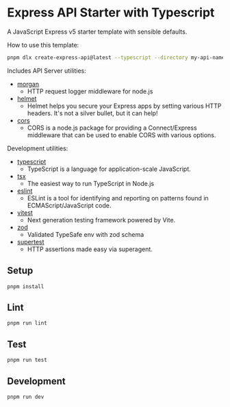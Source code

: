 # Express API Starter with Typescript

A JavaScript Express v5 starter template with sensible defaults.

How to use this template:

```sh
pnpm dlx create-express-api@latest --typescript --directory my-api-name
```

Includes API Server utilities:

- [morgan](https://www.npmjs.com/package/morgan)
  - HTTP request logger middleware for node.js
- [helmet](https://www.npmjs.com/package/helmet)
  - Helmet helps you secure your Express apps by setting various HTTP headers. It's not a silver bullet, but it can help!
- [cors](https://www.npmjs.com/package/cors)
  - CORS is a node.js package for providing a Connect/Express middleware that can be used to enable CORS with various options.

Development utilities:

- [typescript](https://www.npmjs.com/package/typescript)
  - TypeScript is a language for application-scale JavaScript.
- [tsx](https://www.npmjs.com/package/tsx)
  - The easiest way to run TypeScript in Node.js
- [eslint](https://www.npmjs.com/package/eslint)
  - ESLint is a tool for identifying and reporting on patterns found in ECMAScript/JavaScript code.
- [vitest](https://www.npmjs.com/package/vitest)
  - Next generation testing framework powered by Vite.
- [zod](https://www.npmjs.com/package/zod)
  - Validated TypeSafe env with zod schema
- [supertest](https://www.npmjs.com/package/supertest)
  - HTTP assertions made easy via superagent.

## Setup

```
pnpm install
```

## Lint

```
pnpm run lint
```

## Test

```
pnpm run test
```

## Development

```
pnpm run dev
```
